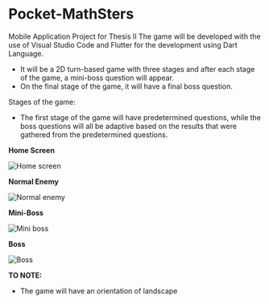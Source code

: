 # Pocket-MathSters
Mobile Application Project for Thesis II
The game will be developed with the use of Visual Studio Code and Flutter for the development using Dart Language.
- It will be a 2D turn-based game with three stages and after each stage of the game, a mini-boss question will appear. 
- On the final stage of the game, it will have a final boss question.

Stages of the game:
- The first stage of the game will have predetermined questions, while the boss questions will all be adaptive based on the results that were gathered from the predetermined questions.

**Home Screen**

![Home screen](https://github.com/ClarkMansee/Pocket-MathSters/assets/82052997/6b71735f-2aa5-4215-a653-e48ef17de989)

**Normal Enemy**

![Normal enemy](https://github.com/ClarkMansee/Pocket-MathSters/assets/82052997/968724da-b2b1-497b-971c-8281a0a01fe0)

**Mini-Boss**

![Mini boss](https://github.com/ClarkMansee/Pocket-MathSters/assets/82052997/d4446742-e6ed-452f-8259-c42e052e985b)

**Boss**

![Boss](https://github.com/ClarkMansee/Pocket-MathSters/assets/82052997/29672701-a8bf-4e95-9d8b-970d9f8997c7)


**TO NOTE:**
- The game will have an orientation of landscape
